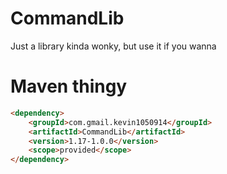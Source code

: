 # CommandLib
Just a library
kinda wonky, but use it if you wanna

# Maven thingy
```html
<dependency>
    <groupId>com.gmail.kevin1050914</groupId>
    <artifactId>CommandLib</artifactId>
    <version>1.17-1.0.0</version>
    <scope>provided</scope>
</dependency>
```
